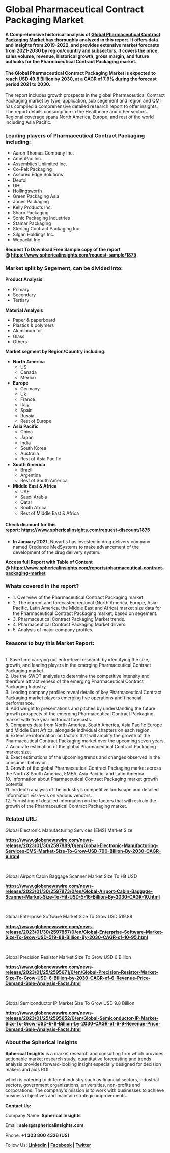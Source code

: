 <h1 class="news-post-title">Global Pharmaceutical Contract Packaging Market</h1>
<p><strong>A Comprehensive historical analysis of&nbsp;<a href="https://www.sphericalinsights.com/reports/pharmaceutical-contract-packaging-market" target="_blank" rel="noopener">Global Pharmaceutical Contract Packaging Market</a>&nbsp;has thoroughly analyzed in this report. It offers data and insights from 2019-2022, and provides extensive market forecasts from 2021-2030 by region/country and subsectors. It covers the price, sales volume, revenue, historical growth, gross margin, and future outlooks for the Pharmaceutical Contract Packaging market.</strong></p>
<h4><strong>The Global Pharmaceutical Contract Packaging Market is expected to reach USD 49.8 Billion by 2030, at a CAGR of 7.9% during the forecast period 2021 to 2030.</strong></h4>
<p>The report includes growth prospects in the global Pharmaceutical Contract Packaging market by type, application, sub segement and region and QMI has compiled a comprehensive detailed research report to offer insights. The report details consumption in the Healthcare and other sectors. Regional coverage spans North America, Europe, and rest of the world including Asia Pacific.</p>
<h3><strong>Leading players of Pharmaceutical Contract Packaging including:</strong></h3>
<ul>
<li>Aaron Thomas Company Inc.</li>
<li>AmeriPac Inc.</li>
<li>Assemblies Unlimited Inc.</li>
<li>Co-Pak Packaging</li>
<li>Assured Edge Solutions</li>
<li>Deufol</li>
<li>DHL</li>
<li>Hollingsworth</li>
<li>Green Packaging Asia</li>
<li>Jones Packaging</li>
<li>Kelly Products Inc.</li>
<li>Sharp Packaging</li>
<li>Sonic Packaging Industries</li>
<li>Stamar Packaging</li>
<li>Sterling Contract Packaging Inc.</li>
<li>Silgan Holdings Inc.</li>
<li>Wepackit Inc</li>
</ul>
<p><strong>Request To Download Free Sample copy of the report @&nbsp;<a href="https://www.sphericalinsights.com/request-sample/1875">https://www.sphericalinsights.com/request-sample/1875</a></strong></p>
<h3><strong>Market split by Segement, can be divided into:</strong></h3>
<p><strong>Product Analysis</strong></p>
<ul>
<li>Primary</li>
<li>Secondary</li>
<li>Tertiary</li>
</ul>
<p><strong>Material Analysis</strong></p>
<ul>
<li>Paper &amp; paperboard</li>
<li>Plastics &amp; polymers</li>
<li>Aluminium foil</li>
<li>Glass</li>
<li>Others</li>
</ul>
<p><strong>Market segment by Region/Country including:</strong></p>
<ul>
<li><strong>North America</strong>
<ul>
<li>US</li>
<li>Canada</li>
<li>Mexico</li>
</ul>
</li>
<li><strong>Europe</strong>
<ul>
<li>Germany</li>
<li>Uk</li>
<li>France</li>
<li>Italy</li>
<li>Spain</li>
<li>Russia</li>
<li>Rest of Europe</li>
</ul>
</li>
<li><strong>Asia Pacific</strong>
<ul>
<li>China</li>
<li>Japan</li>
<li>India</li>
<li>South Korea</li>
<li>Australia</li>
<li>Rest of Asia Pacific</li>
</ul>
</li>
<li><strong>South America</strong>
<ul>
<li>Brazil</li>
<li>Argentina</li>
<li>Rest of South America</li>
</ul>
</li>
<li><strong>Middle East &amp; Africa</strong>
<ul>
<li>UAE</li>
<li>Saudi Arabia</li>
<li>Qatar</li>
<li>South Africa</li>
<li>Rest of Middle East &amp; Africa</li>
</ul>
</li>
</ul>
<h4>Check discount for this report:&nbsp;<a href="https://www.sphericalinsights.com/request-discount/1875">https://www.sphericalinsights.com/request-discount/1875</a></h4>
<ul>
<li><strong>In January 2021,</strong>&nbsp;Novartis has invested in drug delivery company named Credence MedSystems to make advancement of the development of the drug delivery system.</li>
</ul>
<p><strong>Access full Report with Table of Content @&nbsp;<a href="https://www.sphericalinsights.com/reports/pharmaceutical-contract-packaging-market">https://www.sphericalinsights.com/reports/pharmaceutical-contract-packaging-market</a>&nbsp;</strong></p>
<h3><strong>Whats covered in the report?</strong></h3>
<ul>
<li>1. Overview of the Pharmaceutical Contract Packaging market.</li>
<li>2. The current and forecasted regional (North America, Europe, Asia-Pacific, Latin America, the Middle East and Africa) market size data for the Pharmaceutical Contract Packaging market, based on segement.</li>
<li>3. Pharmaceutical Contract Packaging Market trends.</li>
<li>4. Pharmaceutical Contract Packaging Market drivers.</li>
<li>5. Analysis of major company profiles.</li>
</ul>
<h3><strong>Reasons to buy this Market Report:</strong></h3>
<p><br />1. Save time carrying out entry-level research by identifying the size, growth, and leading players in the emerging Pharmaceutical Contract Packaging market.<br />2. Use the SWOT analysis to determine the competitive intensity and therefore attractiveness of the emerging Pharmaceutical Contract Packaging Industry.<br />3. Leading company profiles reveal details of key Pharmaceutical Contract Packaging market players emerging five operations and financial performance.<br />4. Add weight to presentations and pitches by understanding the future growth prospects of the emerging Pharmaceutical Contract Packaging market with five year historical forecasts.<br />5. Compares data from North America, South America, Asia Pacific Europe and Middle East Africa, alongside individual chapters on each region.<br />6. Extensive information on factors that will amplify the growth of the Pharmaceutical Contract Packaging market over the upcoming seven years.<br />7. Accurate estimation of the global Pharmaceutical Contract Packaging market size.<br />8. Exact estimations of the upcoming trends and changes observed in the consumer behavior.<br />9. Growth of the global Pharmaceutical Contract Packaging market across the North &amp; South America, EMEA, Asia Pacific, and Latin America.<br />10. Information about Pharmaceutical Contract Packaging market growth potential.<br />11. In-depth analysis of the industry&rsquo;s competitive landscape and detailed information vis-a-vis on various vendors.<br />12. Furnishing of detailed information on the factors that will restrain the growth of the Pharmaceutical Contract Packaging market.</p>
<h3><strong>Related URL:</strong></h3>
<p>Global Electronic Manufacturing Services [EMS] Market Size</p>
<p><strong><a href="https://www.globenewswire.com/news-release/2023/01/30/2597889/0/en/Global-Electronic-Manufacturing-Services-EMS-Market-Size-To-Grow-USD-790-Billion-By-2030-CAGR-6.html">https://www.globenewswire.com/news-release/2023/01/30/2597889/0/en/Global-Electronic-Manufacturing-Services-EMS-Market-Size-To-Grow-USD-790-Billion-By-2030-CAGR-6.html</a>&nbsp;</strong></p>
<p>&nbsp;</p>
<p>Global Airport Cabin Baggage Scanner Market Size To Hit USD</p>
<p><strong><a href="https://www.globenewswire.com/news-release/2023/01/30/2597873/0/en/Global-Airport-Cabin-Baggage-Scanner-Market-Size-To-Hit-USD-5-16-Billion-By-2030-CAGR-10.html">https://www.globenewswire.com/news-release/2023/01/30/2597873/0/en/Global-Airport-Cabin-Baggage-Scanner-Market-Size-To-Hit-USD-5-16-Billion-By-2030-CAGR-10.html</a>&nbsp;</strong></p>
<p>&nbsp;</p>
<p>Global Enterprise Software Market Size To Grow USD 519.88</p>
<p><strong><a href="https://www.globenewswire.com/news-release/2023/01/30/2597857/0/en/Global-Enterprise-Software-Market-Size-To-Grow-USD-519-88-Billion-By-2030-CAGR-of-10-95.html">https://www.globenewswire.com/news-release/2023/01/30/2597857/0/en/Global-Enterprise-Software-Market-Size-To-Grow-USD-519-88-Billion-By-2030-CAGR-of-10-95.html</a>&nbsp;</strong></p>
<p>&nbsp;</p>
<p>Global Precision Resistor Market Size To Grow USD 6 Billion</p>
<p><strong><a href="https://www.globenewswire.com/news-release/2023/01/25/2595671/0/en/Global-Precision-Resistor-Market-Size-To-Grow-USD-6-Billion-by-2030-CAGR-of-6-Revenue-Price-Demand-Sale-Analysis-Facts.html">https://www.globenewswire.com/news-release/2023/01/25/2595671/0/en/Global-Precision-Resistor-Market-Size-To-Grow-USD-6-Billion-by-2030-CAGR-of-6-Revenue-Price-Demand-Sale-Analysis-Facts.html</a>&nbsp;</strong></p>
<p>&nbsp;</p>
<p>Global Semiconductor IP Market Size To Grow USD 9.8 Billion</p>
<p><strong><a href="https://www.globenewswire.com/news-release/2023/01/25/2595652/0/en/Global-Semiconductor-IP-Market-Size-To-Grow-USD-9-8-Billion-by-2030-CAGR-of-6-9-Revenue-Price-Demand-Sale-Analysis-Facts.html">https://www.globenewswire.com/news-release/2023/01/25/2595652/0/en/Global-Semiconductor-IP-Market-Size-To-Grow-USD-9-8-Billion-by-2030-CAGR-of-6-9-Revenue-Price-Demand-Sale-Analysis-Facts.html</a>&nbsp;</strong></p>
<h3><strong>About the Spherical Insights</strong></h3>
<p><strong>Spherical Insights</strong>&nbsp;is a market research and consulting firm which provides actionable market research study, quantitative forecasting and trends analysis provides forward-looking insight especially designed for decision makers and aids ROI.</p>
<p>which is catering to different industry such as financial sectors, industrial sectors, government organizations, universities, non-profits and corporations. The company's mission is to work with businesses to achieve business objectives and maintain strategic improvements.</p>
<p><strong>Contact Us:</strong></p>
<p>Company Name:&nbsp;<strong>Spherical Insights</strong></p>
<p>Email:&nbsp;<strong>sales@sphericalinsights.com</strong></p>
<p>Phone:&nbsp;<strong>+1 303 800 4326 (US)</strong></p>
<p>Follow Us:&nbsp;<strong><a href="https://www.linkedin.com/company/spherical-insight/"><u>LinkedIn</u></a>&nbsp;|&nbsp;<a href="https://www.facebook.com/sphericalinsights22"><u>Facebook</u></a>&nbsp;|&nbsp;<a href="https://twitter.com/SInsights_US"><u>Twitter</u></a></strong></p>
